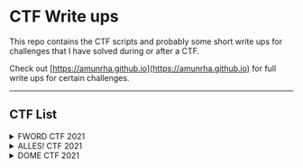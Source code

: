 # CTF Write ups

This repo contains the CTF scripts and probably some short write ups for challenges that I have solved during or after a CTF.

Check out [https://amunrha.github.io](https://amunrha.github.io) for full write ups for certain challenges.

---

## CTF List

<details>
  <summary>FWORD CTF 2021</summary>
  <ul>
    <li>
    <a href="https://github.com/AmunRha/WriteUps/blob/main/FWORDCTF21/Omen/solve_z3.py">Omen</a><br>
      Windows based challenge. The challenge includes process injection, and shellcode. Stepping through instructions should land us to the flag checker
      eventually, and then its just simple equations which can be solved using z3.<br>
      Tags: [#z3, #windows]
    </li>
  </ul>
  
  <ul>
    <li>
    <a href="https://github.com/AmunRha/WriteUps/tree/main/FWORDCTF21/SAW">SAW</a><br>
      Windows based challenge. The challenge included concepts of process hollowing, multiple anti-debugging checks, run time function resolving and implementaion 
      of opaque predicates to do anti analysis. Final bitwise check can be extracted and parsed using capstone.<br>
      Note: Solved after CTF<br>
      Tags: [#anti-debugging, #opaque-predicates, #windows]
    </li>   
  </ul>
</details>

<details>
  <summary>ALLES! CTF 2021</summary>
  <ul>
    <li>
    <a href="https://github.com/AmunRha/WriteUps/tree/main/ALLESCTF21/Monstrosity">Monstrosity</a><br>
      DotNet challenge. The challenge was pretty straight forward and yet tricky, the challenge implemented a JIT hooking technique to change pieces of code during             runtime, debugging was my way of solving this challenge, but statically analysing the challenge should also work. The core of the challenge was to recreate the           maze and supply the right inputs (which changes during runtime) to the binary, which makes the flag.<br>
      Tags: [#DotNet, #JIT_Hook, #maze]
    </li>
  </ul>
</details>

<details>
  <summary>DOME CTF 2021</summary>
  <ul>
    <li>
    <a href="https://github.com/AmunRha/WriteUps/tree/main/ALLESCTF21/Monstrosity">Assemble It!</a><br>
      This challenge was based on python disassembly, the solution would be to manually decompile and understand the program. Then writing a decrypt function would get the flag.<br>
      Tags: [#python, #bytecode]
    </li>
  </ul>
  
  <ul>
    <li>
    <a href="https://github.com/AmunRha/WriteUps/tree/main/DOMECTF21/Dome_Code">Dome Code</a><br>
      The challenge file given was a picture, and apparantly the clue given gave the idea of solving it using the hex codes of colors.<br>
      Tags: [#misc]
    </li>
  </ul>
  
  <ul>
    <li>
    <a href="https://github.com/AmunRha/WriteUps/tree/main/DOMECTF21/Bing">Bing</a><br>
      This challenge was mostly based on substituting with the right things.<br>
      Tags: [#misc]
    </li>
  </ul>
</details>


